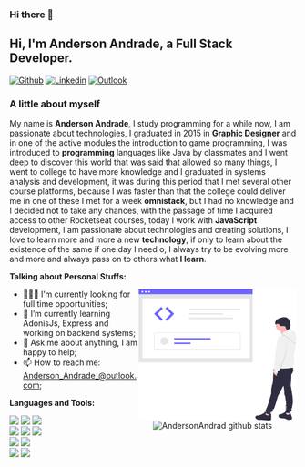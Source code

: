 ### Hi there 👋

<!-- Your title -->

## Hi, I'm Anderson Andrade, a Full Stack Developer.

[![Github](https://img.shields.io/badge/-Github-000?style=flat&logo=Github&logoColor=white)](https://github.com/AndersonAndrad)
[![Linkedin](https://img.shields.io/badge/-LinkedIn-blue?style=flat&logo=Linkedin&logoColor=white)](https://www.linkedin.com/in/andersonandrad/)
[![Outlook](https://img.shields.io/badge/-Outlook-blue?style=flat&logo=Gmail&logoColor=black)](mailto:Anderson_Andrade_@Outlook.com)
&nbsp;

<!--About you title-->

### A little about myself

<!--About you text-->

My name is **Anderson Andrade**, I study programming for a while now, I am passionate about technologies, I graduated in 2015 in **Graphic Designer** and in one of the active modules the introduction to game programming, I was introduced to **programming** languages ​​like Java by classmates and I went deep to discover this world that was said that allowed so many things, I went to college to have more knowledge and I graduated in systems analysis and development, it was during this period that I met several other course platforms, because I was faster than that the college could deliver me in one of these I met for a week **omnistack**, but I had no knowledge and I decided not to take any chances, with the passage of time I acquired access to other Rocketseat courses, today I work with **JavaScript** development, I am passionate about technologies and creating solutions, I love to learn more and more a new **technology**, if only to learn about the existence of the same if one day I need o, I always try to be evolving more and more and always pass on to others what **I learn**.

<!-- Talking about you -->

**Talking about Personal Stuffs:**

<!-- Any image aligned to the right. Beware the width -->
<img width="55%" align="right" alt="Github" src="https://raw.githubusercontent.com/AndersonAndrad/AndersonAndrad/a9a4e129d35c9c63ebdada2713fbf6c0d7960b52/images/centerimage.svg" />

- 👨🏽‍💻 I’m currently looking for full time opportunities;
- 🌱 I’m currently learning AdonisJs, Express and working on backend systems;
- 💬 Ask me about anything, I am happy to help;
- 📫 How to reach me: Anderson_Andrade_@outlook.com;

**Languages and Tools:**

<!-- Your github readme stats
You can use this api: https://github.com/anuraghazra/github-readme-stats
-->

<p>
  <a href="https://github.com/AndersonAndrad">
    <img width="50%" align="right" alt="AndersonAndrad github stats" src="https://github-readme-stats.vercel.app/api?username=AndersonAndrad&show_icons=true&hide_border=true&theme=dark" />
  </a>
  <!-- Your languages and tools. Be careful with the alignment. 
  You can use this sites to get logos: https://www.vectorlogo.zone or https://simpleicons.org/
  -->
<code><img width="10%" src="https://www.vectorlogo.zone/logos/reactjs/reactjs-ar21.svg"></code>
<code><img width="10%" src="https://www.vectorlogo.zone/logos/javascript/javascript-ar21.svg"></code>
<code><img width="10%" src="https://www.vectorlogo.zone/logos/typescriptlang/typescriptlang-ar21.svg"></code>
<br />
<code><img width="10%" src="https://www.vectorlogo.zone/logos/nodejs/nodejs-ar21.svg"></code>
<code><img width="10%" src="https://www.vectorlogo.zone/logos/expressjs/expressjs-ar21.svg"></code>
<code><img width="10%" src="https://www.vectorlogo.zone/logos/mysql/mysql-ar21.svg"></code>
<br />
<code><img width="10%" src="https://www.vectorlogo.zone/logos/git-scm/git-scm-ar21.svg"></code>
<code><img width="10%" src="https://www.vectorlogo.zone/logos/docker/docker-ar21.svg"></code>
<br />
<code><img width="10%" src="https://www.vectorlogo.zone/logos/visualstudio_code/visualstudio_code-ar21.svg"></code>
<code><img width="10%" src="https://www.vectorlogo.zone/logos/figma/figma-ar21.svg"></code>
</p>
